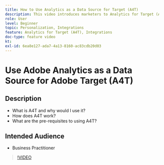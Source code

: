 ```yaml
---
title: How to Use Analytics as a Data Source for Target (A4T)
description: This video introduces marketers to Analytics for Target (A4T).
role: User
level: Beginner
topic: Personalization, Integrations
feature: Analytics for Target (A4T), Integrations
doc-type: feature video
kt:
exl-id: 6ea8e127-ada7-4a13-8160-ac83cdb20d03
---
```

# Use Adobe Analytics as a Data Source for Adobe Target (A4T)

## Description

* What is A4T and why would I use it?
* How does A4T work?
* What are the pre-requisites to using A4T?

## Intended Audience

* Business Practitioner

>[!VIDEO](https://video.tv.adobe.com/v/17384/?quality=12)
